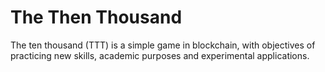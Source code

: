 # The Then Thousand

The ten thousand (TTT) is a simple game in blockchain, with objectives of practicing new skills, academic purposes and experimental applications.
